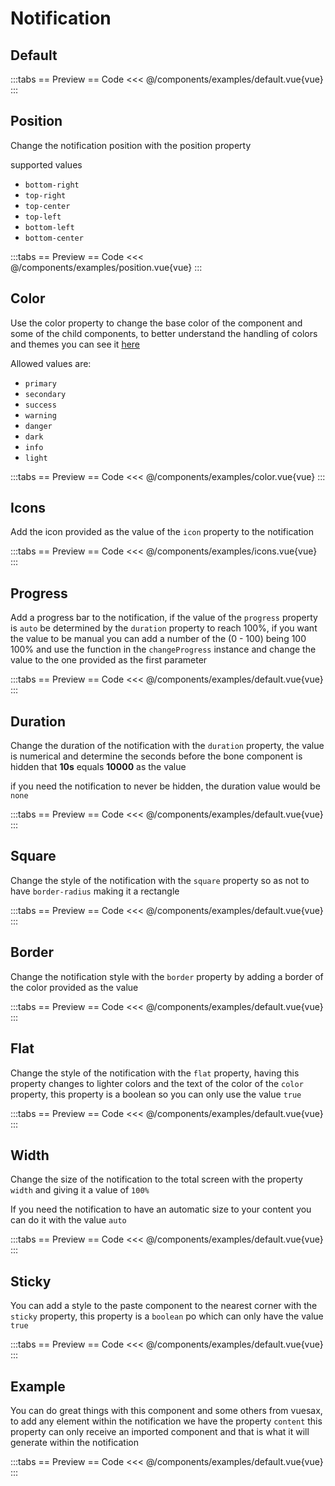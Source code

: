 <script setup>
import Default from "../components/examples/default.vue";
import Position from "../components/examples/position.vue";
import Color from "../components/examples/color.vue";
import Icons from "../components/examples/icons.vue";

</script>

# Notification

## Default

:::tabs
== Preview
<Default />
== Code
<<< @/components/examples/default.vue{vue}
:::

## Position

Change the notification position with the position property

supported values

- `bottom-right` <Badge type="text" text="Default"/>
- `top-right`
- `top-center`
- `top-left`
- `bottom-left`
- `bottom-center`

:::tabs
== Preview
<Position />
== Code
<<< @/components/examples/position.vue{vue}
:::

## Color

Use the color property to change the base color of the component and some of the child components, to better understand the handling of colors and themes you can see it [here](/docs/theme/)

Allowed values   are:

- `primary`
- `secondary`
- `success`
- `warning`
- `danger`
- `dark`
- `info`
- `light`

:::tabs
== Preview
<Color />
== Code
<<< @/components/examples/color.vue{vue}
:::

## Icons

Add the icon provided as the value of the `icon` property to the notification

:::tabs
== Preview
<Icons />
== Code
<<< @/components/examples/icons.vue{vue}
:::

## Progress

Add a progress bar to the notification, if the value of the `progress` property is `auto` be determined by the `duration` property to reach 100%, if you want the value to be manual you can add a number of the (0 - 100) being 100 100% and use the function in the `changeProgress` instance and change the value to the one provided as the first parameter

:::tabs
== Preview
<Default />
== Code
<<< @/components/examples/default.vue{vue}
:::

## Duration

Change the duration of the notification with the `duration` property, the value is numerical and determine the seconds before the bone component is hidden that **10s** equals **10000** as the value

if you need the notification to never be hidden, the duration value would be `none`

:::tabs
== Preview
<Default />
== Code
<<< @/components/examples/default.vue{vue}
:::

## Square

Change the style of the notification with the `square` property so as not to have `border-radius` making it a rectangle


:::tabs
== Preview
<Default />
== Code
<<< @/components/examples/default.vue{vue}
:::


## Border

Change the notification style with the `border` property by adding a border of the color provided as the value

:::tabs
== Preview
<Default />
== Code
<<< @/components/examples/default.vue{vue}
:::

## Flat

Change the style of the notification with the `flat` property, having this property changes to lighter colors and the text of the color of the `color` property, this property is a boolean so you can only use the value `true`

:::tabs
== Preview
<Default />
== Code
<<< @/components/examples/default.vue{vue}
:::


## Width

Change the size of the notification to the total screen with the property `width` and giving it a value of `100%`

If you need the notification to have an automatic size to your content you can do it with the value `auto`

:::tabs
== Preview
<Default />
== Code
<<< @/components/examples/default.vue{vue}
:::

## Sticky

You can add a style to the paste component to the nearest corner with the `sticky` property, this property is a `boolean` po which can only have the value `true`

:::tabs
== Preview
<Default />
== Code
<<< @/components/examples/default.vue{vue}
:::


## Example

You can do great things with this component and some others from vuesax, to add any element within the notification we have the property `content` this property can only receive an imported component and that is what it will generate within the notification

:::tabs
== Preview
<Default />
== Code
<<< @/components/examples/default.vue{vue}
:::
